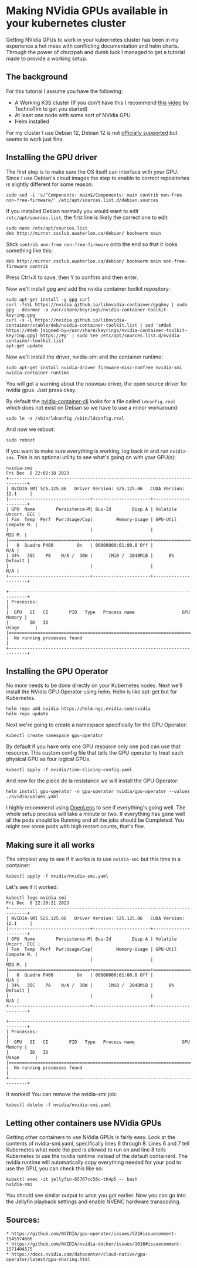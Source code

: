 # Making NVidia GPUs available in your kubernetes cluster

Getting NVidia GPUs to work in your kubernetes cluster has been in my experience a hot mess with conflicting documentation and helm charts. Through the power of chutzpah and dumb luck I managed to get a tutorial made to provide a working setup.

## The background

For this tutorial I assume you have the following:

 * A Working K3S cluster (If you don't have this I recommend [this video](https://www.youtube.com/watch?v=CbkEWcUZ7zM) by TechnoTim to get you started)
 * At least one node with some sort of NVidia GPU
 * Helm installed

For my cluster I use Debian 12, Debian 12 is not [officially supported](https://github.com/NVIDIA/nvidia-container-toolkit/issues/147#issuecomment-1808273017) but seems to work just fine.

## Installing the GPU driver

The first step is to make sure the OS itself can interface with your GPU. Since I use Debian's cloud images the step to enable to correct repositories is slightly different for some reason:

    sudo sed -i 's/^Components: main$/Components: main contrib non-free non-free-firmware/' /etc/apt/sources.list.d/debian.sources

If you installed Debian normally you would want to edit `/etc/apt/sources.list`, the first line is likely the correct one to edit:

    sudo nano /etc/apt/sources.list
    deb http://mirror.csclub.uwaterloo.ca/debian/ bookworm main

Stick `contrib non-free non-free-firmware` onto the end so that it looks something like this:

    deb http://mirror.csclub.uwaterloo.ca/debian/ bookworm main non-free-firmware contrib

Press Ctrl+X to save, then Y to confirm and then enter.

Now we'll install gpg and add the nvidia container toolkit repository:

    sudo apt-get install -y gpg curl
    curl -fsSL https://nvidia.github.io/libnvidia-container/gpgkey | sudo gpg --dearmor -o /usr/share/keyrings/nvidia-container-toolkit-keyring.gpg
    curl -s -L https://nvidia.github.io/libnvidia-container/stable/deb/nvidia-container-toolkit.list | sed 's#deb https://#deb [signed-by=/usr/share/keyrings/nvidia-container-toolkit-keyring.gpg] https://#g' | sudo tee /etc/apt/sources.list.d/nvidia-container-toolkit.list
    apt-get update

Now we'll install the driver, nvidia-smi and the container runtime:

    sudo apt-get install nvidia-driver firmware-misc-nonfree nvidia-smi nvidia-container-runtime

You will get a warning about the nouveau driver, the open source driver for nvidia gpus. Just press okay.

By default the [nvidia-container-cli](https://github.com/NVIDIA/nvidia-container-toolkit/issues/147) looks for a file called `ldconfig.real` which does not exist on Debian so we have to use a minor workaround:

    sudo ln -s /sbin/ldconfig /sbin/ldconfig.real

And now we reboot:

    sudo reboot

If you want to make sure everything is working, log back in and run `nvidia-smi`. This is an optional utility to see what's going on with your GPU(s):

    nvidia-smi
    Fri Dec  8 22:02:18 2023
    +-----------------------------------------------------------------------------+
    | NVIDIA-SMI 525.125.06   Driver Version: 525.125.06   CUDA Version: 12.1     |
    |-------------------------------+----------------------+----------------------+
    | GPU  Name        Persistence-M| Bus-Id        Disp.A | Volatile Uncorr. ECC |
    | Fan  Temp  Perf  Pwr:Usage/Cap|         Memory-Usage | GPU-Util  Compute M. |
    |                               |                      |               MIG M. |
    |===============================+======================+======================|
    |   0  Quadro P400         On   | 00000000:01:00.0 Off |                  N/A |
    | 34%   35C    P8    N/A /  30W |      1MiB /  2048MiB |      0%      Default |
    |                               |                      |                  N/A |
    +-------------------------------+----------------------+----------------------+

    +-----------------------------------------------------------------------------+
    | Processes:                                                                  |
    |  GPU   GI   CI        PID   Type   Process name                  GPU Memory |
    |        ID   ID                                                   Usage      |
    |=============================================================================|
    |  No running processes found                                                 |
    +-----------------------------------------------------------------------------+

## Installing the GPU Operator

No more needs to be done directly on your Kubernetes nodes. Next we'll install the NVidia GPU Operator using helm. Helm is like apt-get but for Kubernetes.

    helm repo add nvidia https://helm.ngc.nvidia.com/nvidia
    helm repo update

Next we're going to create a namespace specifically for the GPU Operator:

    kubectl create namespace gpu-operator

By default if you have only one GPU resource only one pod can use that resource. This custom config file that tells the GPU operator to treat each physical GPU as four logical GPUs.

    kubectl apply -f nvidia/time-slicing-config.yaml

And now for the piece de la resistance we will install the GPU Operator:

    helm install gpu-operator -n gpu-operator nvidia/gpu-operator --values ./nvidia/values.yaml

I highly recommend using [OpenLens](https://github.com/MuhammedKalkan/OpenLens) to see if everything's going well. The whole setup process will take a minute or two. If everything has gone well all the pods should be Running and all the jobs should be Completed. You might see some pods with high restart counts, that's fine.

## Making sure it all works

The simplest way to see if it works is to use `nvidia-smi` but this time in a container:

    kubectl apply -f nvidia/nvidia-smi.yaml

Let's see if it worked:

    kubectl logs nvidia-smi
    Fri Dec  8 22:20:21 2023
    +-----------------------------------------------------------------------------+
    | NVIDIA-SMI 525.125.06   Driver Version: 525.125.06   CUDA Version: 12.1     |
    |-------------------------------+----------------------+----------------------+
    | GPU  Name        Persistence-M| Bus-Id        Disp.A | Volatile Uncorr. ECC |
    | Fan  Temp  Perf  Pwr:Usage/Cap|         Memory-Usage | GPU-Util  Compute M. |
    |                               |                      |               MIG M. |
    |===============================+======================+======================|
    |   0  Quadro P400         On   | 00000000:01:00.0 Off |                  N/A |
    | 34%   35C    P8    N/A /  30W |      1MiB /  2048MiB |      0%      Default |
    |                               |                      |                  N/A |
    +-------------------------------+----------------------+----------------------+

    +-----------------------------------------------------------------------------+
    | Processes:                                                                  |
    |  GPU   GI   CI        PID   Type   Process name                  GPU Memory |
    |        ID   ID                                                   Usage      |
    |=============================================================================|
    |  No running processes found                                                 |
    +-----------------------------------------------------------------------------+

It worked! You can remove the nvidia-smi job:

    kubectl delete -f nvidia/nvidia-smi.yaml

## Letting other containers use NVidia GPUs

Getting other containers to use NVidia GPUs is fairly easy. Look at the contents of nvidia-smi.yaml, specifically lines 6 through 8. Lines 6 and 7 tell Kubernetes what node the pod is allowed to run on and line 8 tells Kubernetes to use the nvidia runtime instead of the default containerd. The nvidia runtime will automatically copy everything needed for your pod to use the GPU, you can check this like so:

    kubectl exec -it jellyfin-65767cc56c-th4p5 -- bash
    nvidia-smi

You should see similar output to what you got earlier. Now you can go into the Jellyfin playback settings and enable NVENC hardware transcoding.

## Sources:

    * https://github.com/NVIDIA/gpu-operator/issues/522#issuecomment-1545574686
    * https://github.com/NVIDIA/nvidia-docker/issues/1616#issuecomment-1571404575
    * https://docs.nvidia.com/datacenter/cloud-native/gpu-operator/latest/gpu-sharing.html

